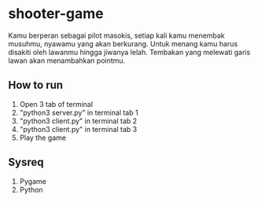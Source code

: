 # shooter-game

Kamu berperan sebagai pilot masokis, setiap kali kamu menembak musuhmu, nyawamu yang akan berkurang. Untuk menang kamu harus disakiti oleh lawanmu hingga jiwanya lelah. Tembakan yang melewati garis lawan akan menambahkan pointmu.

## How to run

1. Open 3 tab of terminal
2. "python3 server.py" in terminal tab 1
3. "python3 client.py" in terminal tab 2
4. "python3 client.py" in terminal tab 3
5. Play the game

## Sysreq

1. Pygame
2. Python
